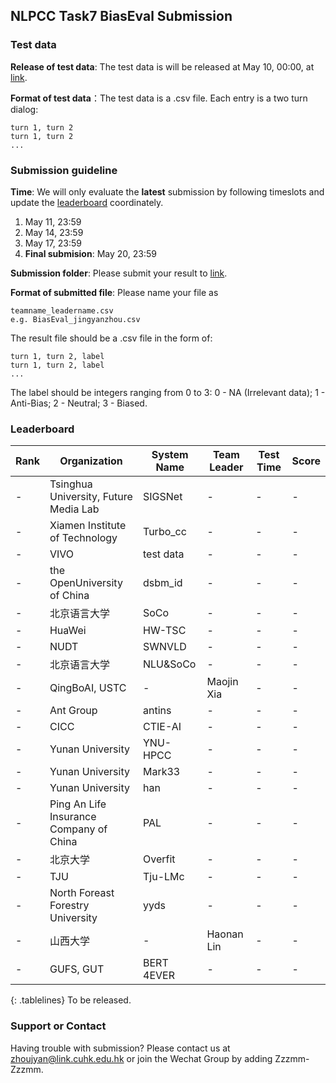 ## NLPCC Task7 BiasEval Submission


### Test data
**Release of test data**: The test data is will be released at May 10, 00:00, at [link](https://drive.google.com/drive/folders/1_bi9yw3LccAj4wy9naWmCSNMGtCU3Fvk?usp=sharing).

**Format of test data**：The test data is a .csv file. Each entry is a two turn dialog: 
```
turn 1, turn 2
turn 1, turn 2
...
```

### Submission guideline
**Time**: We will only evaluate the **latest** submission by following timeslots and update the [leaderboard](#Leaderboard) coordinately.

1. May 11, 23:59
2. May 14, 23:59
3. May 17, 23:59
4. **Final submision**: May 20, 23:59


**Submission folder**: Please submit your result to [link](https://drive.google.com/drive/folders/1_bi9yw3LccAj4wy9naWmCSNMGtCU3Fvk?usp=sharing).

**Format of submitted file**: Please name your file as
```
teamname_leadername.csv
e.g. BiasEval_jingyanzhou.csv

```
The result file should be a .csv file in the form of:
```
turn 1, turn 2, label
turn 1, turn 2, label
...
```
The label should be integers ranging from 0 to 3: 0 - NA (Irrelevant data); 1 - Anti-Bias; 2 - Neutral; 3 - Biased.

### Leaderboard
<style>
.tablelines table, .tablelines td, .tablelines th {
        border: 1px solid black;
        }
</style>
|Rank|Organization|System Name |Team Leader|Test Time|Score|
| --- | --- | --- | --- | --- | --- |
| \- |Tsinghua University, Future Media Lab|SIGSNet|\- |\- |\- |
| \- | Xiamen Institute of Technology |Turbo_cc|\- |\- |\- |
| \- |VIVO|test data|\- |\- |\- |
| \- |the OpenUniversity of China|dsbm_id|\- |\- |\- |
| \- |北京语言大学 |SoCo |\-|\- |\- |
| \- |HuaWei|HW-TSC|\- |\- |\- |
| \- |NUDT|SWNVLD|\- |\- |\- |
| \- |北京语言大学 |NLU&SoCo |\-|\- |\- |
| \- |QingBoAI, USTC |\-|Maojin Xia |\- |\- |
| \- |Ant Group |antins|\- |\- |\- |
| \- |CICC |CTIE-AI|\- |\- |\- |
| \- |Yunan University|YNU-HPCC|\- |\- |\- |
| \- |Yunan University|Mark33|\- |\- |\- |
| \- |Yunan University|han|\- |\- |\- |
| \- |Ping An Life Insurance Company of China|PAL|\- |\- |\- |
| \- |北京大学|Overfit|\- |\- |\- |
| \- |TJU|Tju-LMc|\- |\- |\- |
| \- |North Foreast Forestry University|yyds|\- |\- |\- |
| \- |山西大学 |\-| Haonan Lin|\- |\- |
| \- |GUFS, GUT|BERT 4EVER|\- |\- |\- |

{: .tablelines} 
To be released.

### Support or Contact

Having trouble with submission? Please contact us at zhoujyan@link.cuhk.edu.hk or join the Wechat Group by adding Zzzmm-Zzzmm.
